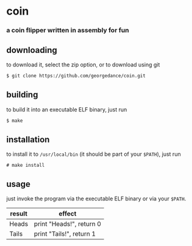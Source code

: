 # coin
### a coin flipper written in assembly for fun

## downloading
to download it, select the zip option, or to download using git
```sh
$ git clone https://github.com/georgedance/coin.git
```

## building
to build it into an executable ELF binary, just run
```sh
$ make
```

## installation
to install it to `/usr/local/bin` (it should be part of your `$PATH`), just run
```
# make install
```

## usage
just invoke the program via the executable ELF binary or via your `$PATH`.

| result | effect |
| ------ | ------ |
| Heads  | print "Heads!", return 0 |
| Tails  | print "Tails!", return 1 |

